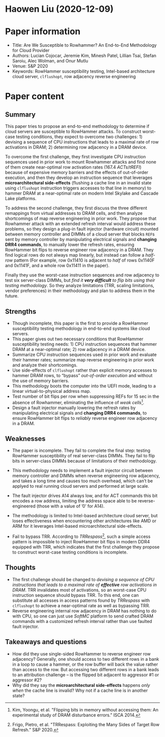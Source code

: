 # Haowen Liu (2020-12-09)

# Paper information

- Title: Are We Susceptible to Rowhammer? An End-to-End Methodology for Cloud Provider
- Authors: Lucian Cojocar, Jeremie Kim, Minesh Patel, Lillian Tsai, Stefan Saroiu, Alec Wolman, and Onur Mutlu
- Venue: S&P 2020
- Keywords: RowHammer susceptibility testing, Intel-based architecture cloud server, `clflushopt`, row adjacency reverse engineering

# Paper content

## Summary

This paper tries to propose an end-to-end methodology to determine if cloud servers are susceptible to RowHammer attacks. To construct worst-case testing conditions, they expect to overcome two challenges: 1) devising a sequence of CPU instructions that leads to a maximal rate of row activations in DRAM; 2) determining row adjacency in a DRAM device.

To overcome the first challenge, they first investigate CPU instruction sequences used in prior work to mount Rowhammer attacks and find none of them create near-optimal row activation rates ($167.4$ $ACTs/tREFI$) because of expensive memory barriers and the effects of out-of-order execution, and then they develop an instruction sequence that leverages **microarchitectural side-effects** (flushing a cache line in an invalid state using `clflushopt` instruction triggers accesses to that line in memory) to hammer DRAM at a near-optimal rate on modern Intel Skylake and Cascade Lake platforms.

To address the second challenge, they first discuss the three different remappings from virtual addresses to DRAM cells, and then analyze shortcomings of map reverse engineering in prior work. They propose that Rowhammer attack with an extended refresh interval would address these problems, so they design a plug-in fault injector (hardware circuit) mounted between memory controller and DIMMs of a cloud server that blocks `REF`s sent by memory controller by manipulating electrical signals and **changing DRR4 commands**, to manually lower the refresh rates, ensuring RowHammer bit flips to reverse engineer row adjacency in a DRAM. They find logical rows do not always map linearly, but instead can follow a *half-row* pattern (For example, row 0x11410 is adjacent to *half* of rows 0x1140F and 0x1141F, and a whole row 0x11411 in the paper).

Finally they use the worst-case instruction sequences and row adjacency to test six server-class DIMMs, but *find it **very difficult** to flip bits using their testing methodology*. So they analyze limitations (TRR, scaling limitations, vendor preferences) in their methodology and plan to address them in the future.

## Strengths

- Though incomplete, this paper is the first to provide a RowHammer susceptibility testing methodology in end-to-end systems like cloud servers.
- This paper gives out two necessary conditions that RowHammer susceptibility testing needs: 1) CPU instruction sequences that hammer DRAM at a near-optimal rate; 2) row adjacency in a DRAM device.
- Summarize CPU instruction sequences used in prior work and evaluate their hammer rates; summarize map reverse engineering in prior work and analyze their shortcomings.
- Use side-effects of `clflushopt` rather than explicit memory accesses to hammer DRAM rows, to “bypass” *out-of-order execution* and without the use of memory barriers.
- This methodology boots the computer into the UEFI mode, leading to a linear virtual-to-physical address map.
- Test number of bit flips per row when suppressing REFs for $15$ sec in the absence of Rowhammer, eliminating the influence of *weak cells*[^1].
- Design a fault injector manually lowering the refresh rates by manipulating electrical signals and **changing DRR4 commands**, to ensure RowHammer bit flips to *reliably* reverse engineer row adjacency in a DRAM.

## Weaknesses

- The paper is incomplete. They fail to complete the final step: testing RowHammer susceptibility of real server-class DIMMs. They fail to flip bits in server-class DIMMs because of limitations of their methodology.
- This methodology needs to implement a fault injector circuit between memory controller and DIMMs when reverse engineering row adjacency, and takes a long time and causes too much overhead, which can’t be applyed to real running cloud servers and performed at large scale.

- The fault injector drives A14 always low, and for ACT commands this bit encodes a row address, limiting the address space able to be reverse-engineered (those with a value of ’0’ for A14).
- The methodology is limited to Intel-based architecture cloud server, but loses effectiveness when encountering other architectures like AMD or ARM for it leverages Intel-based microarchitectural side-effects.
- Fail to bypass TRR. According to *TRRespass*[^2], such a simple access pattern is impossible to inject RowHammer bit flips in modern DDR4 equipped with TRR, which indicates that the first challenge they propose to construct worst-case testing conditions is incomplete.

## Thoughts
- The first challenge should be changed to *devising a sequence of CPU instructions that leads to a maximal rate of **effective** row activations in DRAM*. TRR invalidates most of activations, so an worst-case CPU instruction sequence should bypass TRR. To this end, one can substitute all accesses in access patterns found by *TRRespass* with `clflushopt` to achieve a near-optimal rate as well as bypassing TRR.
- Reverse engineering internal row adjacency in DRAM has nothing to do with CPU, so one can just use *SoftMC* platform to send crafted DRAM commands with a customized refresh interval rather than use faulted fault injector.

## Takeaways and questions

- How did they use single-sided RowHammer to reverse engineer row adjacency? Generally, one should access to two different rows in a bank in a loop to cause a hammer, or the row buffer will back the value rather than access to the row. But accessing two different rows in a bank leads to an attribution challenge – is the flipped bit adjacent to aggressor #1 or aggressor #2?
- Why did they say the **microarchitectural side-effects** happens *only when* the cache line is invalid? Why not if a cache line is in another state?


[^1]: Kim, Yoongu, et al. "Flipping bits in memory without accessing them: An experimental study of DRAM disturbance errors.” ISCA 2014.
[^2]: Frigo, Pietro, et al. "TRRespass: Exploiting the Many Sides of Target Row Refresh.” S&P 2020.